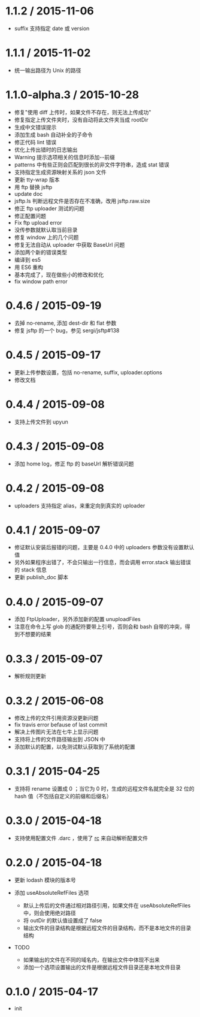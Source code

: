 
1.1.2 / 2015-11-06
==================

  * suffix 支持指定 date 或 version

1.1.1 / 2015-11-02
==================

  * 统一输出路径为 Unix 的路径

1.1.0-alpha.3 / 2015-10-28
==========================

  * 修复"使用 diff 上传时，如果文件不存在，则无法上传成功"
  * 修复指定上传文件夹时，没有自动将此文件夹当成 rootDir
  * 生成中文错误提示
  * 添加生成 bash 自动补全的子命令
  * 修正代码 lint 错误
  * 优化上传出错时的日志输出
  * Warning 提示选项相关的信息时添加--前缀
  * patterns 中有些正则会匹配到很长的非文件字符串，造成 stat 错误
  * 支持指定生成资源映射关系的 json 文件
  * 更新 tty-wrap 版本
  * 用 ftp 替换 jsftp
  * update doc
  * jsftp.ls 判断远程文件是否存在不准确，改用 jsftp.raw.size
  * 修正 ftp uploader 测试的问题
  * 修正配置问题
  * Fix ftp upload error
  * 没传参数就默认取当前目录
  * 修复 window 上的几个问题
  * 修复无法自动从 uploader 中获取 BaseUrl 问题
  * 添加两个新的错误类型
  * 编译到 es5
  * 用 ES6 重构
  * 基本完成了，现在做些小的修改和优化
  * fix window path error

0.4.6 / 2015-09-19
==================

  * 去掉 no-rename, 添加 dest-dir 和 flat 参数
  * 修复 jsftp 的一个 bug，参见 sergi/jsftp#138

0.4.5 / 2015-09-17
==================

  * 更新上传参数设置，包括 no-rename, suffix, uploader.options
  * 修改文档

0.4.4 / 2015-09-08
==================

  * 支持上传文件到  upyun

0.4.3 / 2015-09-08
==================

  * 添加 home log，修正 ftp 的 baseUrl 解析错误问题

0.4.2 / 2015-09-08
==================

  * uploaders 支持指定 alias，来重定向到真实的 uploader

0.4.1 / 2015-09-07
==================

  * 修证默认安装后报错的问题，主要是 0.4.0 中的 uploaders 参数没有设置默认值
  * 另外如果程序出错了，不会只输出一行信息，而会调用 error.stack 输出错误的 stack 信息
  * 更新 publish_doc 脚本

0.4.0 / 2015-09-07
==================

  * 添加 FtpUploader，另外添加新的配置 unuploadFiles
  * 注意在命令上写 glob 的通配符要带上引号，否则会和 bash 自带的冲突，得到不想要的结果

0.3.3 / 2015-09-07
=================

  * 解析规则更新

0.3.2 / 2015-06-08
==================

  * 修改上传的文件引用资源没更新问题
  * fix travis error befause of last commit
  * 解决上传图片无法在七牛上显示问题
  * 支持将上传的文件路径输出到 JSON 中
  * 添加默认的配置，以免测试默认获取到了系统的配置

0.3.1 / 2015-04-25
==================

  * 支持将 rename 设置成 0 ；当它为 0 时，生成的远程文件名就完全是 32 位的 hash 值（不包括自定义的前缀和后缀名）

0.3.0 / 2015-04-18
==================

  * 支持使用配置文件 .darc ，使用了 [rc](https://github.com/dominictarr/rc) 来自动解析配置文件

0.2.0 / 2015-04-18
==================

  * 更新 lodash 模块的版本号
  * 添加 useAbsoluteRefFiles 选项

    - 默认上传后的文件通过相对路径引用，如果文件在 useAbsoluteRefFiles 中，则会使用绝对路径
    - 将 outDir 的默认值设置成了 false
    - 输出文件的目录结构是根据远程文件的目录结构，而不是本地文件的目录结构

  * TODO

    - 如果输出的文件在不同的域名内，在输出文件中体现不出来
    - 添加一个选项设置输出的文件是根据远程文件目录还是本地文件目录

0.1.0 / 2015-04-17
==================

  * init

